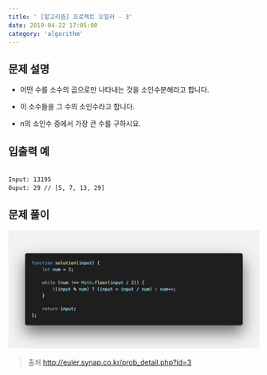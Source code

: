 ```yaml
---
title: ' [알고리즘] 프로젝트 오일러 - 3'
date: 2019-04-22 17:05:00
category: 'algorithm'
---
```


문제 설명
-------

- 어떤 수를 소수의 곱으로만 나타내는 것을 소인수분해라고 합니다.

- 이 소수들을 그 수의 소인수라고 합니다.

- n의 소인수 중에서 가장 큰 수를 구하시요.

입출력 예
-------
```sh

Input: 13195
Ouput: 29 // [5, 7, 13, 29]

```

문제 풀이
-------

![](../../../assets/euler/euler.3.solution.png)

> 출처  <a href="http://euler.synap.co.kr/prob_detail.php?id=3" target="_blank">http://euler.synap.co.kr/prob_detail.php?id=3</a>


